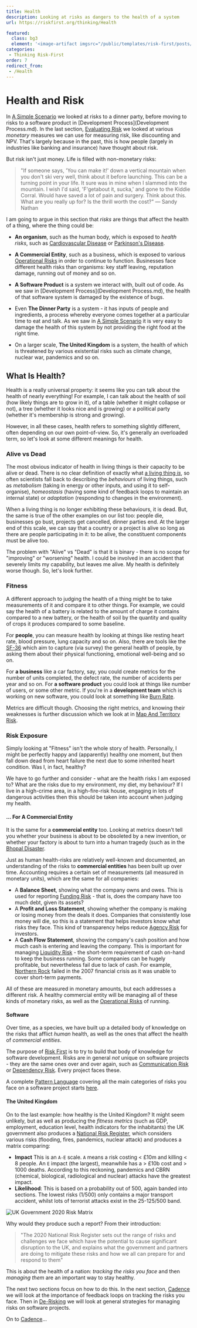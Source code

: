 ```yaml
---
title: Health
description: Looking at risks as dangers to the health of a system
url: https://riskfirst.org/thinking/Health

featured: 
  class: bg3
  element: '<image-artifact imgsrc="/public/templates/risk-first/posts/8bit-heart.svg">Health</image-artifact>'
categories: 
 - Thinking Risk-First
order: 7
redirect_from: 
 - /Health
---
```



# Health and Risk

In [A Simple Scenario](A-Simple-Scenario.md) we looked at risks to a dinner party, before moving to risks to a software product in [Development Process](Development Process.md).  In the last section, [Evaluating Risk](Evaluating-Risk.md) we looked at various _monetary_ measures we can use for measuring risk, like discounting and NPV.  That's largely because in the past, this is how people (largely in industries like banking and insurance) have thought about risk.  

But risk isn't just money.  Life is filled with non-monetary risks:

> "If someone says, 'You can make it!' down a vertical mountain when you don't ski very well, think about it before launching. This can be a turning point in your life. It sure was in mine when I slammed into the mountain.   I wish I'd said, 'F'getabout it, sucka,' and gone to the Kiddie Corral. Would have saved a lot of pain and surgery.  Think about this. What are you really up for? Is the thrill worth the cost?"  — Sandy Nathan

I am going to argue in this section that _risks_ are things that affect the health of a thing, where the thing could be:

 - **An organism**, such as the human body, which is exposed to _health risks_, such as [Cardiovascular Disease](https://en.wikipedia.org/wiki/Cardiovascular_disease) or [Parkinson's Disease](https://en.wikipedia.org/wiki/Parkinson's_disease).  
 
 - **A Commercial Entity**, such as a business, which is exposed to various [Operational Risks](../risks/Operational-Risk.md) in order to continue to function.  Businesses face different health risks than organisms:  key staff leaving, reputation damage, running out of money and so on.
 
 - **A Software Product** is a system we interact with, built out of code.  As we saw in [Development Process](Development Process.md), the health of that software system is damaged by the existence of bugs. 
 
 - Even **The Dinner Party** is a system - it has inputs of people and ingredients, a process whereby everyone comes together at a particular time to eat and talk.  As we saw in [A Simple Scenario](A-Simple-Scenario.md) it is very easy to damage the health of this system by not providing the right food at the right time.  
 
 - On a larger scale, **The United Kingdom** is a system, the health of which is threatened by various existential risks such as climate change, nuclear war, pandemics and so on.
  
## What Is Health?

Health is a really universal property: it seems like you can talk about the health of nearly everything!  For example, I can talk about the health of soil (how likely things are to grow in it), of a table (whether it might collapse or not), a tree (whether it looks nice and is growing) or a political party (whether it's membership is strong and growing).  

However, in all these cases, health refers to something slightly different, often depending on our own point-of-view.  So, it's generally an overloaded term, so let's look at some different meanings for health.

### Alive vs Dead

The most obvious indicator of health in living things is their capacity to be alive or dead.  There is no clear definition of exactly what [a living thing _is_](https://en.wikipedia.org/wiki/Life), so often scientists fall back to describing the _behaviours_ of living things, such as _metabolism_ (taking in energy or other inputs, and using it to self-organise), _homeostasis_ (having some kind of feedback loops to maintain an internal state) or _adaptation_ (responding to changes in the environment).

When a living thing is no longer exhibiting these behaviours, it is dead.  But, the same is true of the other examples on our list too:  people die, businesses go bust, projects get cancelled, dinner parties end.  At the larger end of this scale, we can say that a country or a project is alive so long as there are people participating in it:  to be alive, the constituent components must be alive too.

The problem with "Alive" vs "Dead" is that it is binary - there is no scope for "improving" or "worsening" health.  I could be involved in an accident that severely limits my capability, but leaves me alive.   My health is definitely worse though.   So, let's look further.

### Fitness

A different approach to judging the health of a thing might be to take measurements of it and compare it to other things.  For example, we could say the health of a battery is related to the amount of charge it contains compared to a new battery, or the health of soil by the quantity and quality of crops it produces compared to some baseline.  

For **people**, you can measure health by looking at things like resting heart rate, blood pressure, lung capacity and so on.  Also, there are tools like the [SF-36](https://en.wikipedia.org/wiki/SF-36) which aim to capture (via survey) the general health of people, by asking them about their physical functioning, emotional well-being and so on.

For **a business** like a car factory, say, you could create metrics for the number of units completed, the defect rate, the number of accidents per year and so on.  For **a software product** you could look at things like number of users, or some other metric.  If you're in a **development team** which is working on new software, you could look at something like [Burn Rate](https://en.wikipedia.org/wiki/Burn_rate).

Metrics are difficult though.  Choosing the right metrics, and knowing their weaknesses is further discussion which we look at in [Map And Territory Risk](https://riskfirst.org/risks/Map-And-Territory-Risk).

### Risk Exposure

Simply looking at "Fitness" isn't the whole story of health.   Personally, I might be perfectly happy and (apparently) healthy one moment, but then fall down dead from heart failure the next due to some inherited heart condition.  Was I, in fact, healthy?  

We have to go further and consider - what are the health risks I am exposed to?   What are the risks due to my environment, my diet, my behaviour?   If I live in a high-crime area, in a high-fire-risk house, engaging in lots of dangerous activities then this should be taken into account when judging my health.

#### ... For A Commercial Entity

It is the same for a **commercial entity** too.  Looking at metrics doesn't tell you whether your business is about to be obsoleted by a new invention, or whether your factory is about to turn into a human tragedy (such as in the [Bhopal Disaster](https://en.wikipedia.org/wiki/Bhopal_disaster).

Just as human health-risks are relatively well-known and documented, an understanding of the risks to **commercial entities** has been built up over time. Accounting requires a certain set of measurements (all measured in monetary units), which are the same for all companies:

 - A **Balance Sheet**, showing what the company owns and owes.  This is used for reporting [Funding Risk](https://financial-dictionary.thefreedictionary.com/Funding+risk) - that is, does the company have too much debt, given its assets?  
 - A **Profit and Loss Statement**, showing whether the company is making or losing money from the deals it does.  Companies that consistently lose money will die, so this is a statement that helps investors know what risks they face.  This kind of transparency helps reduce [Agency Risk](../risks/Agency-Risk.md) for investors.
 - A **Cash Flow Statement**, showing the company's cash position and how much cash is entering and leaving the company.  This is important for managing [Liquidity Risk](https://en.wikipedia.org/wiki/Liquidity_risk) - the short-term requirement of cash on-hand to keep the business running.  Some companies can be hugely profitable, but nevertheless fail due to lack of cash. For example, [Northern Rock](https://en.wikipedia.org/wiki/Northern_Rock) failed in the 2007 financial crisis as it was unable to cover short-term payments.

All of these are measured in monetary amounts, but each addresses a different risk.   A healthy commercial entity will be managing all of these kinds of monetary risks, as well as the [Operational Risks](../risks/Operational-Risk.md) of running.

#### Software

Over time, as a species, we have built up a detailed body of knowledge on the risks that afflict _human_ health, as well as the ones that affect the health of _commercial entities_.  

The purpose of [Risk First](https://riskfirst.org) is to try to build that body of knowledge for software development.  Risks are in general _not_ unique on software projects - they are the same ones over and over again, such as [Communication Risk](../risks/Communication-Risk.md) or [Dependency Risk](../risks/Dependency-Risk.md).  Every project faces these.  

A complete [Pattern Language](https://riskfirst.org/risks/A-Pattern-Language) covering all the main categories of risks you face on a software project starts [here](https://riskfirst.org/risks/Start).

#### The United Kingdom

On to the last example: how healthy is the United Kingdom?  It might seem unlikely, but as well as producing the _fitness metrics_ (such as GDP, employment, education level, health indicators for the inhabitants) the UK government also produces a [National Risk Register](https://www.gov.uk/government/publications/national-risk-register-2020), which considers various risks (flooding, fires, pandemics, nuclear attack) and produces a matrix comparing:

 - **Impact**  This is an `A-E` scale. `A` means a risk costing < £10m and killing < 8 people.   An `E` impact (the largest), meanwhile has a > £10b cost and > 1000 deaths.  According to this reckoning, pandemics and CBRN (chemical, biological, radiological and nuclear) attacks have the greatest impact.
 - **Likelihood**: This is based on a probability out of 500, again banded into sections.  The lowest risks (1/500) only contains a major transport accident, whilst lots of terrorist attacks exist in the 25-125/500 band.

![UK Government 2020 Risk Matrix](../images/thinking/uk-risk-matrix-2020.png)

Why would they produce such a report?  From their introduction:

> "The 2020 National Risk Register sets out the range of risks and challenges we face which have the potential to cause significant disruption to the UK, and explains what the government and partners are doing to mitigate these risks and how we all can prepare for and respond to them"

This is about the health of a nation:  _tracking the risks you face_ and then _managing them_ are an important way to stay healthy.

The next two sections focus on how to do this.  In the next section, [Cadence](Cadence.md) we will look at the importance of feedback loops on tracking the risks you face.  Then in [De-Risking](De-Risking.md) we will look at general strategies for managing risks on software projects.

On to [Cadence](Cadence.md)...

  














 